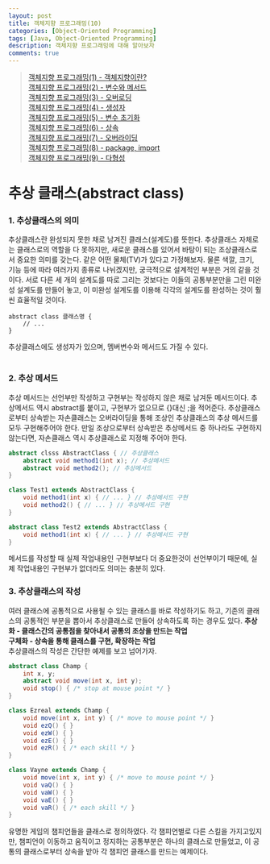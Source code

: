 ```yaml
---
layout: post
title: 객체지향 프로그래밍(10)
categories: [Object-Oriented Programming]
tags: [Java, Object-Oriented Programming]
description: 객체지향 프로그래밍에 대해 알아보자
comments: true
---
```


> [객체지향 프로그래밍(1) - 객체지향이란?](https://keencho.github.io/object-oriented%20programming/2019/03/31/java-%EA%B0%9D%EC%B2%B4%EC%A7%80%ED%96%A51.html)  
> [객체지향 프로그래밍(2) - 변수와 메서드](https://keencho.github.io/object-oriented%20programming/2019/04/02/java-%EA%B0%9D%EC%B2%B4%EC%A7%80%ED%96%A52.html)  
> [객체지향 프로그래밍(3) - 오버로딩](https://keencho.github.io/object-oriented%20programming/2019/04/05/java-%EA%B0%9D%EC%B2%B4%EC%A7%80%ED%96%A53.html)  
> [객체지향 프로그래밍(4) - 생성자](https://keencho.github.io/object-oriented%20programming/2019/04/11/java-%EA%B0%9D%EC%B2%B4%EC%A7%80%ED%96%A54.html)  
> [객체지향 프로그래밍(5) - 변수 초기화](https://keencho.github.io/object-oriented%20programming/2019/04/13/java-%EA%B0%9D%EC%B2%B4%EC%A7%80%ED%96%A55.html)  
> [객체지향 프로그래밍(6) - 상속](https://keencho.github.io/object-oriented%20programming/2019/04/15/java-%EA%B0%9D%EC%B2%B4%EC%A7%80%ED%96%A56.html)  
> [객체지향 프로그래밍(7) - 오버라이딩](https://keencho.github.io/object-oriented%20programming/2019/04/18/java-%EA%B0%9D%EC%B2%B4%EC%A7%80%ED%96%A57.html)  
> [객체지향 프로그래밍(8) - package, import](https://keencho.github.io/object-oriented%20programming/2019/04/20/java-%EA%B0%9D%EC%B2%B4%EC%A7%80%ED%96%A58.html)  
> [객체지향 프로그래밍(9) - 다형성](https://keencho.github.io/object-oriented%20programming/2019/04/26/java-%EA%B0%9D%EC%B2%B4%EC%A7%80%ED%96%A59.html)  

# **추상 클래스(abstract class)**  
### 1. 추상클래스의 의미  
추상클래스란 완성되지 못한 채로 남겨진 클래스(설계도)를 뜻한다. 추상클래스 자체로는 클래스로의 역할을 다 못하지만, 새로운 클래스를 있어서 바탕이 되는 조상클래스로서 중요한 의미를 갖는다. 같은 어떤 물체(TV)가 있다고 가정해보자. 물론 색깔, 크기, 기능 등에 따라 여러가지 종류로 나뉘겠지만, 궁극적으로 설계적인 부분은 거의 같을 것이다. 서로 다른 세 개의 설계도를 따로 그리는 것보다는 이들의 공통부분만을 그린 미완성 설계도를 만들어 놓고, 이 미완성 설계도를 이용해 각각의 설계도를 완성하는 것이 훨씬 효율적일 것이다.  
~~~
abstract class 클래스명 {
	// ...
}
~~~  
추상클래스에도 생성자가 있으며, 멤버변수와 메서드도 가질 수 있다.  
<br>  
### 2. 추상 메서드  
추상 메서드는 선언부만 작성하고 구현부는 작성하지 않은 채로 남겨둔 메서드이다. 추상메서드 역시 abstract를 붙이고, 구현부가 없으므로 {}대신 ;을 적어준다.
추상클래스로부터 상속받는 자손클래스는 오버라이딩을 통해 조상인 추상클래스의 추상 메서드를 모두 구현해주어야 한다. 만일 조상으로부터 상속받은 추상메서드 중 하나라도 구현하지 않는다면, 자손클래스 역시 추상클래스로 지정해 주어야 한다.  
~~~java
abstract clsss AbstractClass { // 추상클래스
	abstract void method1(int x); // 추상메서드
	abstract void method2(); // 추상메서드
}

class Test1 extends AbstractClass {
	void method1(int x) { // ... } // 추상메서드 구현
	void method2() { // ... } // 추상메서드 구현
}

abstract class Test2 extends AbstractClass {
	void method1(int x) { // ... } // 추상메서드 구현
}
~~~  
메서드를 작성할 때 실제 작업내용인 구현부보다 더 중요한것이 선언부이기 때문에, 실제 작업내용인 구현부가 없더라도 의미는 충분히 있다.
<br>  
### 3. 추상클래스의 작성  
여러 클래스에 공통적으로 사용될 수 있는 클래스를 바로 작성하기도 하고, 기존의 클래스의 공통적인 부분을 뽑아서 추상클래스로 만들어 상속하도록 하는 경우도 있다.
**추상화 - 클래스간의 공통점을 찾아내서 공통의 조상을 만드는 작업**  
**구체화 - 상속을 통해 클래스를 구현, 확장하는 작업**  
추상클래스의 작성은 간단한 예제를 보고 넘어가자.  
~~~java
abstract class Champ {
	int x, y;
	abstract void move(int x, int y);
	void stop() { /* stop at mouse point */ }
}

class Ezreal extends Champ {
	void move(int x, int y) { /* move to mouse point */ }
	void ezQ() { }
	void ezW() { }
	void ezE() { }
	void ezR() { /* each skill */ }
}

class Vayne extends Champ {
	void move(int x, int y) { /* move to mouse point */ }
	void vaQ() { }
	void vaW() { }
	void vaE() { }
	void vaR() { /* each skill */ }
}
~~~  
유명한 게임의 챔피언들을 클래스로 정의하였다. 각 챔피언별로 다른 스킬을 가지고있지만, 챔피언이 이동하고 움직이고 정지하는 공통부분은 하나의 클래스로 만들었고, 이 공통의 클래스로부터 상속을 받아 각 챔피언 클래스를 만드는 예제이다.


